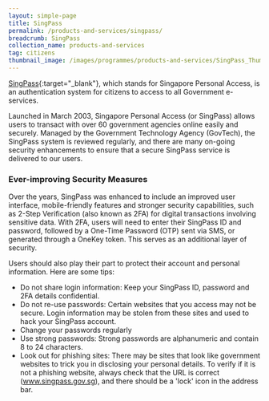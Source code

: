 ```yaml
---
layout: simple-page
title: SingPass
permalink: /products-and-services/singpass/
breadcrumb: SingPass
collection_name: products-and-services
tag: citizens
thumbnail_image: /images/programmes/products-and-services/SingPass_Thumbnail.jpg
---
```


[SingPass](https://www.singpass.gov.sg/spauth/login/loginpage?URL=%2F&TAM_OP=login){:target="_blank"}, which stands for Singapore Personal Access, is an authentication system for citizens to access to all Government e-services. 

Launched in March 2003, Singapore Personal Access (or SingPass) allows users to transact with over 60 government agencies online easily and 
securely.
Managed by the Government Technology Agency (GovTech), the SingPass system is reviewed regularly, and there are many on-going security enhancements to ensure that a secure SingPass service is delivered to our users.

### **Ever-improving Security Measures**

Over the years, SingPass was enhanced to include an improved user interface, mobile-friendly features and stronger security capabilities, such as 2-Step Verification (also known as 2FA) for digital transactions involving sensitive data.
With 2FA, users will need to enter their SingPass ID and password, followed by a One-Time Password (OTP) sent via SMS, or generated through a OneKey token. This serves as an additional layer of security.

Users should also play their part to protect their account and personal information. Here are some tips: 
* Do not share login information: Keep your SingPass ID, password and 2FA details confidential.
* Do not re-use passwords: Certain websites that you access may not be secure. Login information may be stolen from these sites and used to hack your SingPass account.
* Change your passwords regularly
* Use strong passwords: Strong passwords are alphanumeric and contain 8 to 24 characters.
* Look out for phishing sites: There may be sites that look like government websites to trick you in disclosing your personal details. To verify if it is not a phishing website, always check that the URL is correct (www.singpass.gov.sg), and there should be a 'lock' icon in the address bar.
